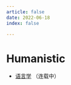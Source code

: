```yaml
---
article: false
date: 2022-06-18
index: false

---
```


# Humanistic

- [语言学](language-science/) （连载中）
